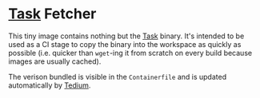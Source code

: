 # [Task](https://taskfile.dev) Fetcher

This tiny image contains nothing but the [Task](https://taskfile.dev) binary. It's intended to be used as a CI stage to copy the binary into the workspace as quickly as possible (i.e. quicker than `wget`-ing it from scratch on every build because images are usually cached).

The verison bundled is visible in the `Containerfile` and is updated automatically by [Tedium](https://github.com/markormesher/tedium).
